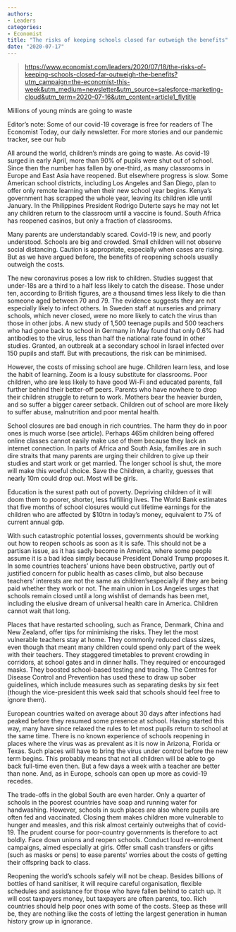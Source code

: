 ```yaml
---
authors:
- Leaders
categories:
- Economist
title: "The risks of keeping schools closed far outweigh the benefits"
date: "2020-07-17"
---
```


> https://www.economist.com/leaders/2020/07/18/the-risks-of-keeping-schools-closed-far-outweigh-the-benefits?utm_campaign=the-economist-this-week&utm_medium=newsletter&utm_source=salesforce-marketing-cloud&utm_term=2020-07-16&utm_content=article1_flytitle

Millions of young minds are going to waste

Editor’s note: Some of our covid-19 coverage is free for readers of The Economist Today, our daily newsletter. For more stories and our pandemic tracker, see our hub

All around the world, children’s minds are going to waste. As covid-19 surged in early April, more than 90% of pupils were shut out of school. Since then the number has fallen by one-third, as many classrooms in Europe and East Asia have reopened. But elsewhere progress is slow. Some American school districts, including Los Angeles and San Diego, plan to offer only remote learning when their new school year begins. Kenya’s government has scrapped the whole year, leaving its children idle until January. In the Philippines President Rodrigo Duterte says he may not let any children return to the classroom until a vaccine is found. South Africa has reopened casinos, but only a fraction of classrooms.

Many parents are understandably scared. Covid-19 is new, and poorly understood. Schools are big and crowded. Small children will not observe social distancing. Caution is appropriate, especially when cases are rising. But as we have argued before, the benefits of reopening schools usually outweigh the costs.

The new coronavirus poses a low risk to children. Studies suggest that under-18s are a third to a half less likely to catch the disease. Those under ten, according to British figures, are a thousand times less likely to die than someone aged between 70 and 79. The evidence suggests they are not especially likely to infect others. In Sweden staff at nurseries and primary schools, which never closed, were no more likely to catch the virus than those in other jobs. A new study of 1,500 teenage pupils and 500 teachers who had gone back to school in Germany in May found that only 0.6% had antibodies to the virus, less than half the national rate found in other studies. Granted, an outbreak at a secondary school in Israel infected over 150 pupils and staff. But with precautions, the risk can be minimised.

However, the costs of missing school are huge. Children learn less, and lose the habit of learning. Zoom is a lousy substitute for classrooms. Poor children, who are less likely to have good Wi-Fi and educated parents, fall further behind their better-off peers. Parents who have nowhere to drop their children struggle to return to work. Mothers bear the heavier burden, and so suffer a bigger career setback. Children out of school are more likely to suffer abuse, malnutrition and poor mental health.

School closures are bad enough in rich countries. The harm they do in poor ones is much worse (see article). Perhaps 465m children being offered online classes cannot easily make use of them because they lack an internet connection. In parts of Africa and South Asia, families are in such dire straits that many parents are urging their children to give up their studies and start work or get married. The longer school is shut, the more will make this woeful choice. Save the Children, a charity, guesses that nearly 10m could drop out. Most will be girls.

Education is the surest path out of poverty. Depriving children of it will doom them to poorer, shorter, less fulfilling lives. The World Bank estimates that five months of school closures would cut lifetime earnings for the children who are affected by $10trn in today’s money, equivalent to 7% of current annual gdp.

With such catastrophic potential losses, governments should be working out how to reopen schools as soon as it is safe. This should not be a partisan issue, as it has sadly become in America, where some people assume it is a bad idea simply because President Donald Trump proposes it. In some countries teachers’ unions have been obstructive, partly out of justified concern for public health as cases climb, but also because teachers’ interests are not the same as children’sespecially if they are being paid whether they work or not. The main union in Los Angeles urges that schools remain closed until a long wishlist of demands has been met, including the elusive dream of universal health care in America. Children cannot wait that long.

Places that have restarted schooling, such as France, Denmark, China and New Zealand, offer tips for minimising the risks. They let the most vulnerable teachers stay at home. They commonly reduced class sizes, even though that meant many children could spend only part of the week with their teachers. They staggered timetables to prevent crowding in corridors, at school gates and in dinner halls. They required or encouraged masks. They boosted school-based testing and tracing. The Centres for Disease Control and Prevention has used these to draw up sober guidelines, which include measures such as separating desks by six feet (though the vice-president this week said that schools should feel free to ignore them).

European countries waited on average about 30 days after infections had peaked before they resumed some presence at school. Having started this way, many have since relaxed the rules to let most pupils return to school at the same time. There is no known experience of schools reopening in places where the virus was as prevalent as it is now in Arizona, Florida or Texas. Such places will have to bring the virus under control before the new term begins. This probably means that not all children will be able to go back full-time even then. But a few days a week with a teacher are better than none. And, as in Europe, schools can open up more as covid-19 recedes.

The trade-offs in the global South are even harder. Only a quarter of schools in the poorest countries have soap and running water for handwashing. However, schools in such places are also where pupils are often fed and vaccinated. Closing them makes children more vulnerable to hunger and measles, and this risk almost certainly outweighs that of covid-19. The prudent course for poor-country governments is therefore to act boldly. Face down unions and reopen schools. Conduct loud re-enrolment campaigns, aimed especially at girls. Offer small cash transfers or gifts (such as masks or pens) to ease parents’ worries about the costs of getting their offspring back to class.

Reopening the world’s schools safely will not be cheap. Besides billions of bottles of hand sanitiser, it will require careful organisation, flexible schedules and assistance for those who have fallen behind to catch up. It will cost taxpayers money, but taxpayers are often parents, too. Rich countries should help poor ones with some of the costs. Steep as these will be, they are nothing like the costs of letting the largest generation in human history grow up in ignorance. 
